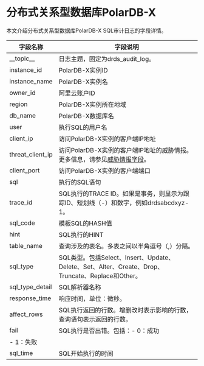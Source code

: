 # 分布式关系型数据库PolarDB-X

本文介绍分布式关系型数据库PolarDB-X SQL审计日志的字段详情。

|字段名称|字段说明|
|----|----|
|\_\_topic\_\_|日志主题，固定为drds\_audit\_log。|
|instance\_id|PolarDB-X实例ID|
|instance\_name|PolarDB-X实例名|
|owner\_id|阿里云账户ID|
|region|PolarDB-X实例所在地域|
|db\_name|PolarDB-X数据库名|
|user|执行SQL的用户名|
|client\_ip|访问PolarDB-X实例的客户端IP地址|
|threat\_client\_ip|访问PolarDB-X实例的客户端IP地址的威胁情报。更多信息，请参见[威胁情报字段](/cn.zh-CN/应用中心（App）/日志审计服务/生成威胁情报.md)。|
|client\_port|访问PolarDB-X实例的客户端端口|
|sql|执行的SQL语句|
|trace\_id|SQL执行的TRACE ID。如果是事务，则显示为跟踪ID、短划线（-）和数字，例如drdsabcdxyz-1。|
|sql\_code|模板SQL的HASH值|
|hint|SQL执行的HINT|
|table\_name|查询涉及的表名。多表之间以半角逗号（,）分隔。|
|sql\_type|SQL类型。包括Select、Insert、Update、Delete、Set、Alter、Create、Drop、Truncate、Replace和Other。|
|sql\_type\_detail|SQL解析器名称|
|response\_time|响应时间，单位：微秒。|
|affect\_rows|SQL执行返回的行数。增删改时表示影响的行数，查询语句表示返回的行数。|
|fail|SQL执行是否出错。包括：-   0：成功
-   1：失败 |
|sql\_time|SQL开始执行的时间|

